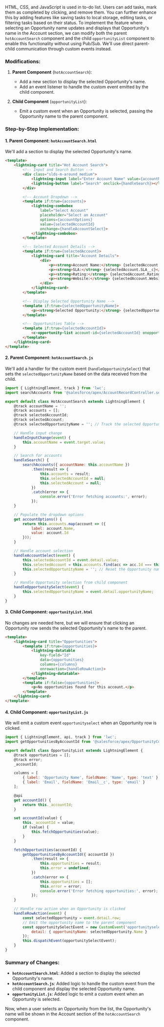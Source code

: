HTML, CSS, and JavaScript is used in to-do list. Users can add tasks, mark them as completed by clicking, and remove them. You can further enhance this by adding features like saving tasks to local storage, editing tasks, or filtering tasks based on their status.
To implement the feature where selecting an Opportunity name updates and displays that Opportunity's name in the Account section, we can modify both the parent `hotAccountSearch` component and the child `opportunityList` component to enable this functionality without using Pub/Sub. We'll use direct parent-child communication through custom events instead.

### Modifications:

1. **Parent Component** (`hotAccountSearch`):
   - Add a new section to display the selected Opportunity's name.
   - Add an event listener to handle the custom event emitted by the child component.

2. **Child Component** (`opportunityList`):
   - Emit a custom event when an Opportunity is selected, passing the Opportunity name to the parent component.

### Step-by-Step Implementation:

#### 1. Parent Component: `hotAccountSearch.html`
We'll add a section to display the selected Opportunity's name.

```html
<template>
    <lightning-card title="Hot Account Search">
        <!-- Input and Search Button -->
        <div class="slds-m-around_medium">
            <lightning-input label="Enter Account Name" value={accountName} onchange={handleInputChange}></lightning-input>
            <lightning-button label="Search" onclick={handleSearch}></lightning-button>
        </div>

        <!-- Account Dropdown -->
        <template if:true={accounts}>
            <lightning-combobox
                label="Select Account"
                placeholder="Select an Account"
                options={accountOptions}
                value={selectedAccountId}
                onchange={handleAccountSelect}>
            </lightning-combobox>
        </template>

        <!-- Selected Account Details -->
        <template if:true={selectedAccount}>
            <lightning-card title="Account Details">
                <div>
                    <p><strong>Account Name:</strong> {selectedAccount.Name}</p>
                    <p><strong>SLA:</strong> {selectedAccount.SLA__c}</p>
                    <p><strong>Rating:</strong> {selectedAccount.Rating}</p>
                    <p><strong>Website:</strong> {selectedAccount.Website}</p>
                </div>
            </lightning-card>
        </template>

        <!-- Display Selected Opportunity Name -->
        <template if:true={selectedOpportunityName}>
            <p><strong>Selected Opportunity:</strong> {selectedOpportunityName}</p>
        </template>

        <!-- Opportunities Table -->
        <template if:true={selectedAccountId}>
            <c-opportunity-list account-id={selectedAccountId} onopportunityselect={handleOpportunitySelect}></c-opportunity-list>
        </template>
    </lightning-card>
</template>
```

#### 2. Parent Component: `hotAccountSearch.js`
We'll add a handler for the custom event (`handleOpportunitySelect`) that sets the `selectedOpportunityName` based on the data received from the child.

```javascript
import { LightningElement, track } from 'lwc';
import searchAccounts from '@salesforce/apex/AccountRecordController.searchAccounts';

export default class HotAccountSearch extends LightningElement {
    @track accountName = '';
    @track accounts = [];
    @track selectedAccountId;
    @track selectedAccount;
    @track selectedOpportunityName = ''; // Track the selected Opportunity name

    // Handle input change
    handleInputChange(event) {
        this.accountName = event.target.value;
    }

    // Search for accounts
    handleSearch() {
        searchAccounts({ accountName: this.accountName })
            .then(result => {
                this.accounts = result;
                this.selectedAccountId = null;
                this.selectedAccount = null;
            })
            .catch(error => {
                console.error('Error fetching accounts:', error);
            });
    }

    // Populate the dropdown options
    get accountOptions() {
        return this.accounts.map(account => ({
            label: account.Name,
            value: account.Id
        }));
    }

    // Handle account selection
    handleAccountSelect(event) {
        this.selectedAccountId = event.detail.value;
        this.selectedAccount = this.accounts.find(acc => acc.Id === this.selectedAccountId);
        this.selectedOpportunityName = ''; // Reset the Opportunity name when account changes
    }

    // Handle Opportunity selection from child component
    handleOpportunitySelect(event) {
        this.selectedOpportunityName = event.detail.opportunityName;
    }
}
```

#### 3. Child Component: `opportunityList.html`
No changes are needed here, but we will ensure that clicking an Opportunity row sends the selected Opportunity's name to the parent.

```html
<template>
    <lightning-card title="Opportunities">
        <template if:true={opportunities}>
            <lightning-datatable
                key-field="Id"
                data={opportunities}
                columns={columns}
                onrowaction={handleRowAction}>
            </lightning-datatable>
        </template>
        <template if:false={opportunities}>
            <p>No opportunities found for this account.</p>
        </template>
    </lightning-card>
</template>
```

#### 4. Child Component: `opportunityList.js`
We will emit a custom event `opportunityselect` when an Opportunity row is clicked.

```javascript
import { LightningElement, api, track } from 'lwc';
import getOpportunitiesByAccountId from '@salesforce/apex/OpportunityController.getOpportunitiesByAccountId';

export default class OpportunityList extends LightningElement {
    @track opportunities = [];
    @track error;
    _accountId;

    columns = [
        { label: 'Opportunity Name', fieldName: 'Name', type: 'text' },
        { label: 'Email', fieldName: 'Email__c', type: 'email' }
    ];

    @api
    get accountId() {
        return this._accountId;
    }

    set accountId(value) {
        this._accountId = value;
        if (value) {
            this.fetchOpportunities(value);
        }
    }

    fetchOpportunities(accountId) {
        getOpportunitiesByAccountId({ accountId })
            .then(result => {
                this.opportunities = result;
                this.error = undefined;
            })
            .catch(error => {
                this.opportunities = [];
                this.error = error;
                console.error('Error fetching opportunities:', error);
            });
    }

    // Handle row action when an Opportunity is clicked
    handleRowAction(event) {
        const selectedOpportunity = event.detail.row;
        // Emit the opportunity name to the parent component
        const opportunitySelectEvent = new CustomEvent('opportunityselect', {
            detail: { opportunityName: selectedOpportunity.Name }
        });
        this.dispatchEvent(opportunitySelectEvent);
    }
}
```

### Summary of Changes:
- **`hotAccountSearch.html`**: Added a section to display the selected Opportunity's name.
- **`hotAccountSearch.js`**: Added logic to handle the custom event from the child component and display the selected Opportunity name.
- **`opportunityList.js`**: Added logic to emit a custom event when an Opportunity is selected.

Now, when a user selects an Opportunity from the list, the Opportunity's name will be shown in the Account section of the `hotAccountSearch` component.
